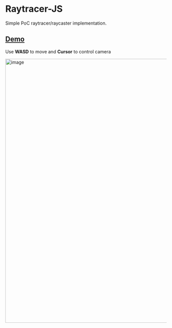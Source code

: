 # Raytracer-JS
Simple PoC raytracer/raycaster implementation.

## [Demo](https://dra1ex.github.io/raytracer-js/)
Use **WASD** to move and **Cursor** to control camera

<img width="824" alt="image" src="https://github.com/DrA1ex/raytracer-js/assets/1194059/1a68f85b-eecf-4fb3-83dd-635cdb582d47">

